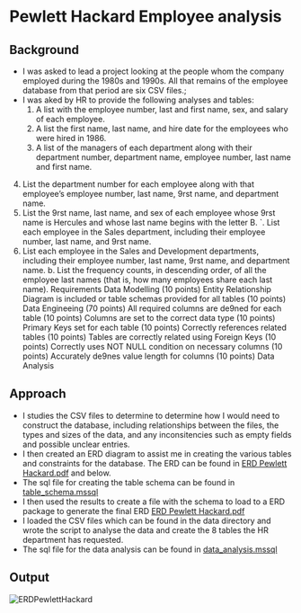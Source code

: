# Pewlett Hackard Employee analysis



## Background
- I was asked to lead a project looking at the people whom the company employed during the 1980s and 1990s. 
  All that remains of the employee database from that period are six CSV files.;
- I was aked by HR to provide the following analyses and tables:
  1. A list with the employee number, last and first name, sex, and salary of each employee.
  2. A list the first name, last name, and hire date for the employees who were hired in 1986.
  3. A list of the managers of each department along with their department number, department name, 
      employee number, last name and first name.
4. List the department number for each employee along with that employee’s employee number, last name, 9rst name, and department name.
5. List the 9rst name, last name, and sex of each employee whose 9rst name is Hercules and whose last name begins with the letter B.
`. List each employee in the Sales department, including their employee number, last name, and 9rst name.
7. List each employee in the Sales and Development departments, including their employee number, last name, 9rst name, and department name.
b. List the frequency counts, in descending order, of all the employee last names (that is, how many employees share each last name).
Requirements
Data Modelling (10 points)
Entity Relationship Diagram is included or table schemas provided for all tables (10 points)
Data Engineeing (70 points)
All required columns are de9ned for each table (10 points)
Columns are set to the correct data type (10 points)
Primary Keys set for each table (10 points)
Correctly references related tables (10 points)
Tables are correctly related using Foreign Keys (10 points)
Correctly uses NOT NULL condition on necessary columns (10 points)
Accurately de9nes value length for columns (10 points)
Data Analysis


## Approach

- I studies the CSV files to determine to determine how I would need to construct the database, including relationships between the files, the types and sizes of the data, and any inconsitencies such as empty fields and possible unclear entries.
- I then created an ERD diagram to assist me in creating the various tables and constraints for the database. The ERD can be found in [ERD Pewlett Hackard.pdf](https://github.com/Reinierandrew/sql-challenge/blob/main/EmployeeSQL/ERD%20Pewlett%20Hackard.pdf) and below.
- The sql file for creating the table schema can be found in [table_schema.mssql](https://github.com/Reinierandrew/sql-challenge/blob/main/EmployeeSQL/table_schema.mssql)
- I then used the results to create a file with the schema to load to a ERD package to generate the final ERD [ERD Pewlett Hackard.pdf](https://github.com/Reinierandrew/sql-challenge/blob/main/EmployeeSQL/ERD%20Pewlett%20Hackard.pdf)
- I loaded the CSV files which can be found in the data directory and wrote the script to analyse the data and create the 8 tables the HR department has requested.
-  The sql file for the data analysis can be found in [data_analysis.mssql](https://github.com/Reinierandrew/sql-challenge/tree/main/EmployeeSQL)

## Output

![ERDPewlettHackard](https://user-images.githubusercontent.com/112833174/214707578-6ec4b512-6502-4964-b4a0-d7115573f8c6.jpg)
